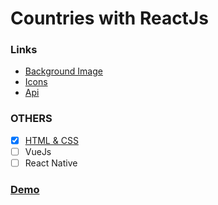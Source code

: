 # Countries with ReactJs
### Links
- [Background Image](https://www.psdgraphics.com/backgrounds/world-map-background/)
- [Icons](https://flaticon.com)
- [Api](https://restcountries.eu/)

### OTHERS
- [x] [HTML & CSS](https://github.com/ilyasbat/countries-html-css)
- [ ] VueJs
- [ ] React Native

### [Demo](https://countries-with-react-js.vercel.app/)

